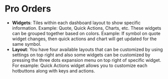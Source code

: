 # **Pro Orders**

- **Widgets**: Tiles within each dashboard layout to show specific information. Example: Quote, Quick Actions, Charts, etc. These widgets can be grouped together based on colors. Example: If symbol on quote widget changes, then quick actions and chart will get updated for the same symbol.
- **Layout**: You have four available layouts that can be customized by using settings on top right and also some widgets can be customized by pressing the three dots expansion menu on top right of specific widget. For example: Quick Actions widget allows you to customize each hotbuttons along with keys and actions.
